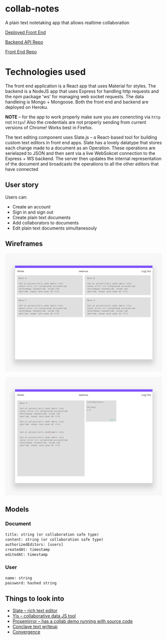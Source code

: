 # collab-notes

A plain text notetaking app that allows realtime collaboration

[Deployed Front End](http://collab-notes-front-end-herokuapp.com)

[Backend API Repo](https://github.com/sedson/collab-notes-backend)

[Front End Repo](https://github.com/mayer171/collab-notes-frontend)

# Technologies used

The front end application is a React app that uses Material for styles. The backend is a NodeJS app that uses Express for handling http requests and the npm package 'ws' for managing web socket requests. The data handleing is Mongo + Mongoose. Both the front end and backend are deployed on Heroku. 

**NOTE** – for the app to work properly make sure you are conencting via `http` not `https`! Also the credentials are not properly sending from current versions of Chrome! Works best in Firefox.

The text editing component uses Slate.js – a React-based tool for building custom text editors in front end apps. Slate has a lovely datatype that stores each change made to a document as an Operation. These operations are serielazed to JSON and then sent via a live WebSokcet connection to the Express + WS backend. The server then updates the internal representation of the document and broadcasts the operations to all the other editors that have connected 

## User story

Users can:
- Create an account
- Sign in and sign out
- Create plain text documents
- Add collaborators to documents
- Edit plain text documents simultanesouly

## Wireframes

![wireframe 1](/wireframes/wf1.png)

![wireframe 2](/wireframes/wf2.png)

## Models

### Document
```
title: string (or collaboration safe type)
content: string (or collaboration safe type)
authorizedEditors: [users]
createdAt: timestamp
editedAt: timestamp
```

### User
```
name: string
password: hashed string
```

## Things to look into

- [Slate – rich text editor](https://docs.slatejs.org/)
- [Yjs – collaborative data JS tool](https://yjs.dev/#intro)
- [Prosemirror – has a collab demo running with source code](https://prosemirror.net/examples/collab/#edit-Example)
- [Conclave text writeup](https://conclave-team.github.io/conclave-site/)
- [Convergence](https://convergencelabs.com/)
